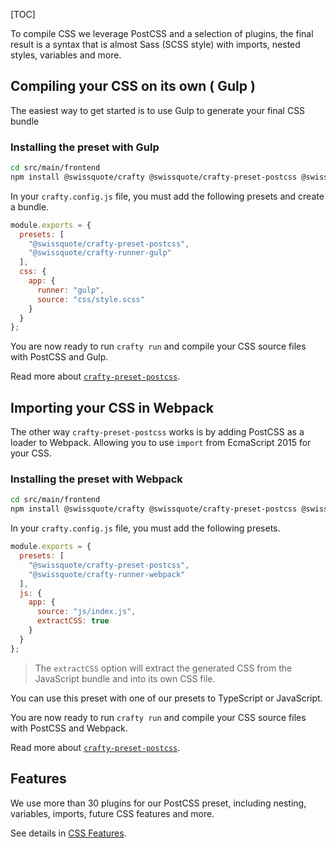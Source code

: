 [TOC]

To compile CSS we leverage PostCSS and a selection of plugins, the final result
is a syntax that is almost Sass (SCSS style) with imports, nested styles,
variables and more.

## Compiling your CSS on its own ( Gulp )

The easiest way to get started is to use Gulp to generate your final CSS bundle

### Installing the preset with Gulp

```bash
cd src/main/frontend
npm install @swissquote/crafty @swissquote/crafty-preset-postcss @swissquote/crafty-runner-gulp --save
```

In your `crafty.config.js` file, you must add the following presets and create a
bundle.

```javascript
module.exports = {
  presets: [
    "@swissquote/crafty-preset-postcss",
    "@swissquote/crafty-runner-gulp"
  ],
  css: {
    app: {
      runner: "gulp",
      source: "css/style.scss"
    }
  }
};
```

You are now ready to run `crafty run` and compile your CSS source files with
PostCSS and Gulp.

Read more about [`crafty-preset-postcss`](05_Packages/05_crafty-preset-postcss).

## Importing your CSS in Webpack

The other way `crafty-preset-postcss` works is by adding PostCSS as a loader to
Webpack. Allowing you to use `import` from EcmaScript 2015 for your CSS.

### Installing the preset with Webpack

```bash
cd src/main/frontend
npm install @swissquote/crafty @swissquote/crafty-preset-postcss @swissquote/crafty-runner-webpack --save
```

In your `crafty.config.js` file, you must add the following presets.

```javascript
module.exports = {
  presets: [
    "@swissquote/crafty-preset-postcss",
    "@swissquote/crafty-runner-webpack"
  ],
  js: {
    app: {
      source: "js/index.js",
      extractCSS: true
    }
  }
};
```

> The `extractCSS` option will extract the generated CSS from the JavaScript
> bundle and into its own CSS file.

You can use this preset with one of our presets to TypeScript or JavaScript.

You are now ready to run `crafty run` and compile your CSS source files with
PostCSS and Webpack.

Read more about [`crafty-preset-postcss`](05_Packages/05_crafty-preset-postcss).

## Features

We use more than 30 plugins for our PostCSS preset, including nesting,
variables, imports, future CSS features and more.

See details in
[CSS Features](05_Packages/05_crafty-preset-postcss/CSS_Features.md).

